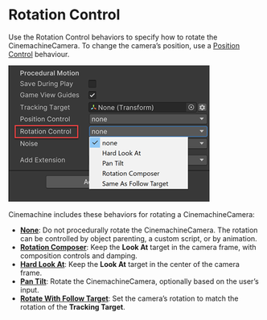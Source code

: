 # Rotation Control

Use the Rotation Control behaviors to specify how to rotate the CinemachineCamera. To change the camera’s position, use a [Position Control](CinemachineVirtualCameraBody.md) behaviour.

![Aim, with the Composer behaviour (red)](images/CinemachineAim.png)


Cinemachine includes these behaviors for rotating a CinemachineCamera:

- [__None__](CinemachineAimDoNothing.md): Do not procedurally rotate the CinemachineCamera. The rotation can be controlled by object parenting, a custom script, or by animation.
- [__Rotation Composer__](CinemachineRotationComposer.md): Keep the __Look At__ target in the camera frame, with composition controls and damping.
- [__Hard Look At__](CinemachineHardLookAt.md): Keep the __Look At__ target in the center of the camera frame.
- [__Pan Tilt__](CinemachinePanTilt.md): Rotate the CinemachineCamera, optionally based on the user’s input.
- [__Rotate With Follow Target__](CinemachineRotateWithFollowTarget.md): Set the camera’s rotation to match the rotation of the __Tracking Target__.